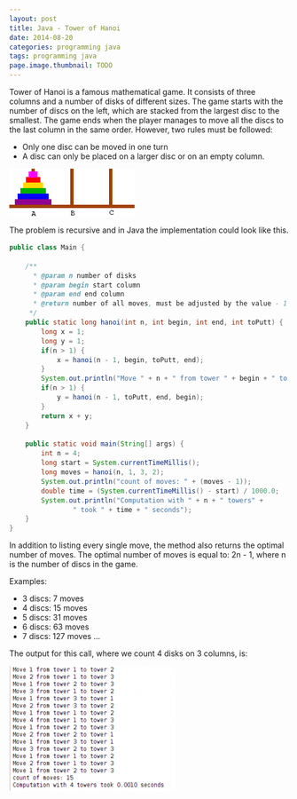 ```yaml
---
layout: post
title: Java - Tower of Hanoi
date: 2014-08-20
categories: programming java
tags: programming java
page.image.thumbnail: TODO
---
```


Tower of Hanoi is a famous mathematical game. It consists of three columns and a number of disks of different sizes.
The game starts with the number of discs on the left, which are stacked from the largest disc to the smallest.
The game ends when the player manages to move all the discs to the last column in the same order.
However, two rules must be followed:

- Only one disc can be moved in one turn
- A disc can only be placed on a larger disc or on an empty column.

![Tower of Hanoi](/assets/icode/impl01.gif)

The problem is recursive and in Java the implementation could look like this.

```java
public class Main {

    /**
      * @param n number of disks
      * @param begin start column
      * @param end end column
      * @return number of all moves, must be adjusted by the value - 1
     */
    public static long hanoi(int n, int begin, int end, int toPutt) {
        long x = 1;
        long y = 1;
        if(n > 1) {
            x = hanoi(n - 1, begin, toPutt, end);
        }
        System.out.println("Move " + n + " from tower " + begin + " to tower " + end);
        if(n > 1) {
            y = hanoi(n - 1, toPutt, end, begin);
        }
        return x + y;
    }

    public static void main(String[] args) {
        int n = 4;
        long start = System.currentTimeMillis();
        long moves = hanoi(n, 1, 3, 2);
        System.out.println("count of moves: " + (moves - 1));
        double time = (System.currentTimeMillis() - start) / 1000.0;
        System.out.println("Computation with " + n + " towers" +
                " took " + time + " seconds");
    }
}
```

In addition to listing every single move, the method also returns the optimal number of moves.
The optimal number of moves is equal to: 2n - 1, where n is the number of discs in the game.

Examples:

- 3 discs: 7 moves
- 4 discs: 15 moves
- 5 discs: 31 moves
- 6 discs: 63 moves
- 7 discs: 127 moves
...

The output for this call, where we count 4 disks on 3 columns, is:


![Hanoi](/assets/icode/hanoi-300x226.png)
